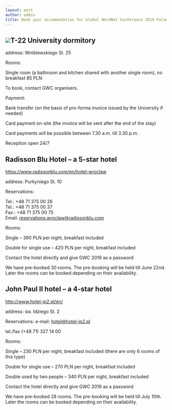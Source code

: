 ```yaml
---
layout: post
author: admin
title: Book your accommodation for Global WordNet Conference 2019 Poland
---
```


## [![](http://globalwordnet.org/wp-content/uploads/2018/12/Schermafbeelding-2018-12-13-om-14.34.27-1024x341.jpg)](http://globalwordnet.org/wp-content/uploads/2018/12/Schermafbeelding-2018-12-13-om-14.34.27.jpg)T-22 University dormitory

address: Wróblewskiego St. 25

Rooms:

Single room (a bathroom and kitchen shared with another single room), no
breakfast 85 PLN

To book, contact GWC organisers.

Payment:

Bank transfer (on the basis of pro-forma invoice issued by the
University if needed)

Card payment on-site (the invoice will be sent after the end of the
stay)

Card payments will be possible between 7.30 a.m. till 3.30 p.m.

Reception open 24/7

## Radisson Blu Hotel – a 5-star hotel

https://www.radissonblu.com/en/hotel-wroclaw

address: Purkyniego St. 10

Reservations:

Tel.: +48 71 375 00 26  
Tel.: +48 71 375 00 37  
Fax.: +48 71 375 00 75  
Email: reservations.wroclaw@radissonblu.com

Rooms:

Single – 390 PLN per night, breakfast included

Double for single use – 420 PLN per night, breakfast included

Contact the hotel directly and give GWC 2019 as a password

We have pre-booked 30 rooms. The pre-booking will be held till June
22nd. Later the rooms can be booked depending on their availability.

## John Paul II hotel – a 4-star hotel

http://www.hotel-jp2.pl/en/

address: św. Idziego St. 2

Reservations: e-mail: hotel@hotel-jp2.pl

tel./fax (+48 71) 327 14 00

Rooms:

Single – 230 PLN per night, breakfast included (there are only 6 rooms
of this type)

Double for single use – 270 PLN per night, breakfast included

Double used by two people – 340 PLN per night, breakfast included

Contact the hotel directly and give GWC 2019 as a password

We have pre-booked 28 rooms. The pre-booking will be held till July
10th. Later the rooms can be booked depending on their availability.

